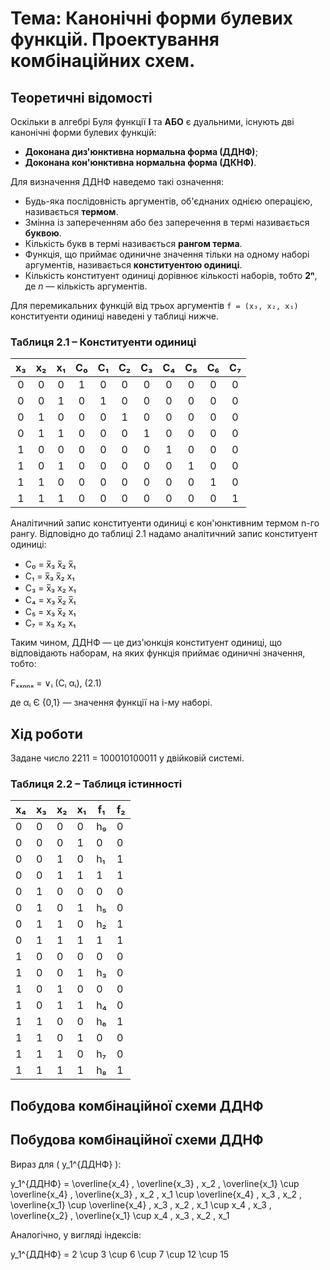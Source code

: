 # Тема: Канонічні форми булевих функцій. Проектування комбінаційних схем.

## Теоретичні відомості

Оскільки в алгебрі Буля функції **І** та **АБО** є дуальними, існують дві канонічні форми булевих функцій:
- **Доконана диз'юнктивна нормальна форма (ДДНФ)**;
- **Доконана кон'юнктивна нормальна форма (ДКНФ)**.

Для визначення ДДНФ наведемо такі означення:
- Будь-яка послідовність аргументів, об'єднаних однією операцією, називається **термом**.
- Змінна із запереченням або без заперечення в термі називається **буквою**.
- Кількість букв в термі називається **рангом терма**.
- Функція, що приймає одиничне значення тільки на одному наборі аргументів, називається **конституентою одиниці**.
- Кількість конституент одиниці дорівнює кількості наборів, тобто **2ⁿ**, де *n* — кількість аргументів.

Для перемикальних функцій від трьох аргументів `f = (x₃, x₂, x₁)` конституенти одиниці наведені у таблиці нижче.

### Таблиця 2.1 – Конституенти одиниці

| x₃ | x₂ | x₁ | C₀ | C₁ | C₂ | C₃ | C₄ | C₅ | C₆ | C₇ |
|:--:|:--:|:--:|:--:|:--:|:--:|:--:|:--:|:--:|:--:|:--:|
| 0 | 0 | 0 | 1 | 0 | 0 | 0 | 0 | 0 | 0 | 0 |
| 0 | 0 | 1 | 0 | 1 | 0 | 0 | 0 | 0 | 0 | 0 |
| 0 | 1 | 0 | 0 | 0 | 1 | 0 | 0 | 0 | 0 | 0 |
| 0 | 1 | 1 | 0 | 0 | 0 | 1 | 0 | 0 | 0 | 0 |
| 1 | 0 | 0 | 0 | 0 | 0 | 0 | 1 | 0 | 0 | 0 |
| 1 | 0 | 1 | 0 | 0 | 0 | 0 | 0 | 1 | 0 | 0 |
| 1 | 1 | 0 | 0 | 0 | 0 | 0 | 0 | 0 | 1 | 0 |
| 1 | 1 | 1 | 0 | 0 | 0 | 0 | 0 | 0 | 0 | 1 |

Аналітичний запис конституенти одиниці є кон'юнктивним термом n-го рангу. Відповідно до таблиці 2.1 надамо аналітичний запис конституент одиниці:

- C₀ = x̅₃ x̅₂ x̅₁
- C₁ = x̅₃ x̅₂ x₁
- C₃ = x̅₃ x₂ x₁
- C₄ = x₃ x̅₂ x̅₁
- C₅ = x₃ x̅₂ x₁
- C₇ = x₃ x₂ x₁

Таким чином, ДДНФ — це диз'юнкція конституент одиниці, що відповідають наборам, на яких функція приймає одиничні значення, тобто:

Fₓₓₙₙₓ = ∨ᵢ (Cᵢ αᵢ),   (2.1)

де αᵢ Є {0,1} — значення функції на i-му наборі.

## Хід роботи
Задане число 2211 = 100010100011 у двійковій системі.

### Таблиця 2.2 – Таблиця істинності

| x₄ | x₃ | x₂ | x₁ | f₁ | f₂ |
|----|----|----|----|----|----|
| 0  | 0  | 0  | 0  | h₉  | 0  |
| 0  | 0  | 0  | 1  | 0   | 0  |
| 0  | 0  | 1  | 0  | h₁  | 1  |
| 0  | 0  | 1  | 1  | 1   | 1  |
| 0  | 1  | 0  | 0  | 0   | 0  |
| 0  | 1  | 0  | 1  | h₅  | 0  |
| 0  | 1  | 1  | 0  | h₂  | 1  |
| 0  | 1  | 1  | 1  | 1   | 1  |
| 1  | 0  | 0  | 0  | 0   | 0  |
| 1  | 0  | 0  | 1  | h₃  | 0  |
| 1  | 0  | 1  | 0  | 0   | 0  |
| 1  | 0  | 1  | 1  | h₄  | 0  |
| 1  | 1  | 0  | 0  | h₆  | 1  |
| 1  | 1  | 0  | 1  | 0   | 0  |
| 1  | 1  | 1  | 0  | h₇  | 0  |
| 1  | 1  | 1  | 1  | h₈  | 1  |

## Побудова комбінаційної схеми ДДНФ

## Побудова комбінаційної схеми ДДНФ

Вираз для \( y_1^{ДДНФ} \):


y_1^{ДДНФ} = \overline{x_4} \, \overline{x_3} \, x_2 \, \overline{x_1} \cup \overline{x_4} \, \overline{x_3} \, x_2 \, x_1 \cup \overline{x_4} \, x_3 \, x_2 \, \overline{x_1} \cup \overline{x_4} \, x_3 \, x_2 \, x_1 \cup x_4 \, x_3 \, \overline{x_2} \, \overline{x_1} \cup x_4 \, x_3 \, x_2 \, x_1


Аналогічно, у вигляді індексів:


y_1^{ДДНФ} = 2 \cup 3 \cup 6 \cup 7 \cup 12 \cup 15

